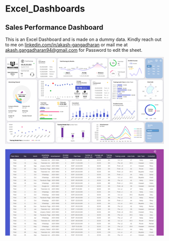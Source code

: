 # Excel_Dashboards
## Sales Performance Dashboard
This is an Excel Dashboard and is made on a dummy data.
Kindly reach out to me on [linkedin.com/in/akash-gangadharan](https://www.linkedin.com/in/akash-gangadharan/) or mail me at akash.gangadharan94@gmail.com for Password to edit the sheet.

![Excel Dashboard](https://github.com/akashgangadharan/Excel_Dashboards/blob/main/Sales%20Performance%20Metrics/Dashboard.PNG)

![Excel Dashboard](https://github.com/akashgangadharan/Excel_Dashboards/blob/main/Sales%20Performance%20Metrics/dataset.PNG)
